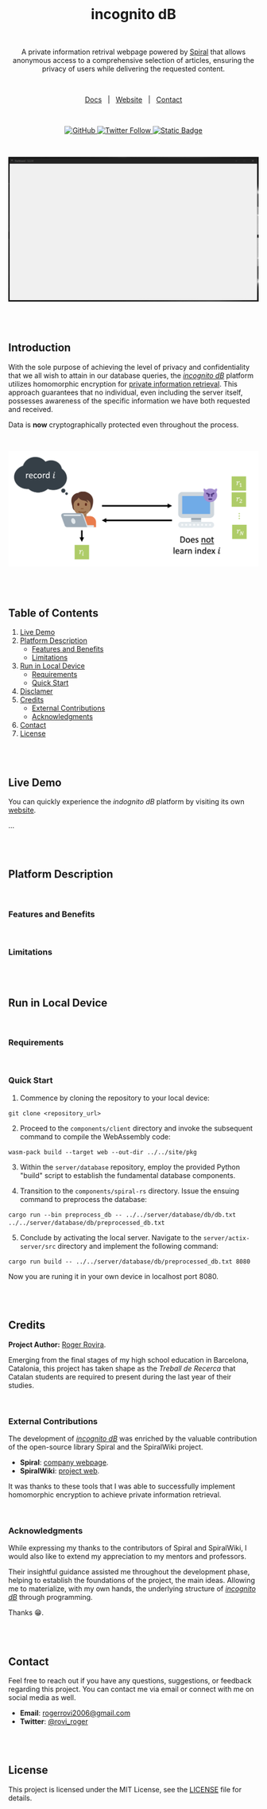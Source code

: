 <br/>
    
<h1 align="center">incognito dB</h1>

<br />

<p align="center">
  A private information retrival webpage powered by <a href="https://blyss.dev/">Spiral</a> that allows anonymous access to a comprehensive selection of articles, ensuring the privacy of users while delivering the requested content.
</p>

<br />

<p align="center">
  <a href="">Docs</a>
  &nbsp; | &nbsp;
  <a href="">Website</a>
  &nbsp; | &nbsp;
  <a href="mailto:rogerrovi2006@gmail.com">Contact</a>
</p>

<br />

<p align="center">
  <a href="https://github.com/Gasofa06/incognito-db/blob/main/LICENSE">
    <img alt="GitHub" src="https://img.shields.io/github/license/Gasofa06/incognito-db?color=blue">
  </a>
  <a href="https://twitter.com/rovi_roger">
    <img alt="Twitter Follow" src="https://img.shields.io/twitter/follow/rovi_roger?label=@rovi_roger">
  </a>
  <a href="https://blyss.dev/">
    <img alt="Static Badge" src="https://img.shields.io/badge/build-spiral-blue?label=powered%20by&color=blue">
  </a>
</p>

<br />

<img src="docs/static/imgs/platform_screen.png"></a>

<br />
<br />

## Introduction

With the sole purpose of achieving the level of privacy and confidentiality that we all wish to attain in our database queries, the [_incognito dB_]() platform utilizes homomorphic encryption for [private information retrieval](https://en.wikipedia.org/wiki/Private_information_retrieval). This approach guarantees that no individual, even including the server itself, possesses awareness of the specific information we have both requested and received.

Data is **now** cryptographically protected even throughout the process.

<br/>

<img src="docs/static/imgs/PIR.png"></a>

<br />
<br />

## Table of Contents

1. [Live Demo](#live-demo)
2. [Platform Description](#platform-description)
   * [Features and Benefits](#features-and-benefits)
   * [Limitations](#limitations)
3. [Run in Local Device](#run-in-local-device)
   * [Requirements](#requirements)
   * [Quick Start](#quick-start)
4. [Disclamer](#disclamer)
5. [Credits](#credits)
   * [External Contributions](#external-contributions)
   * [Acknowledgments](#acknowledgments)
6. [Contact](#contact)
7. [License](#license)

<br />
<br />

## Live Demo

You can quickly experience the _indognito dB_ platform by visiting its own [website]().

...

<br />
<br />

## Platform Description

<br />

### Features and Benefits

<br />

### Limitations

<br />
<br />

## Run in Local Device

<br />

### Requirements

<br />

### Quick Start

1. Commence by cloning the repository to your local device:
```
git clone <repository_url>
```

2. Proceed to the `components/client` directory and invoke the subsequent command to compile the WebAssembly code:
```
wasm-pack build --target web --out-dir ../../site/pkg
```

3. Within the `server/database` repository, employ the provided Python "build" script to establish the fundamental database components.

4. Transition to the `components/spiral-rs` directory. Issue the ensuing command to preprocess the database:
```
cargo run --bin preprocess_db -- ../../server/database/db/db.txt ../../server/database/db/preprocessed_db.txt
```

5. Conclude by activating the local server. Navigate to the `server/actix-server/src` directory and implement the following command:

```
cargo run build -- ../../server/database/db/preprocessed_db.txt 8080
```

Now you are runing it in your own device in localhost port 8080.

<br />
<br />

## Credits

**Project Author:** [Roger Rovira]().

Emerging from the final stages of my high school education in Barcelona, Catalonia, this project has taken shape as the _Treball de Recerca_ that Catalan students are required to present during the last year of their studies.

<br />

### External Contributions

The development of [_incognito dB_]() was enriched by the valuable contribution of the open-source library Spiral and the SpiralWiki project.

* **Spiral**: [company webpage](https://blyss.dev/).
* **SpiralWiki**: [project web](https://spiralwiki.com/).

It was thanks to these tools that I was able to successfully implement homomorphic encryption to achieve private information retrieval.

<br />

### Acknowledgments

While expressing my thanks to the contributors of Spiral and SpiralWiki, I would also like to extend my appreciation to my mentors and professors. 

Their insightful guidance assisted me throughout the development phase, helping to establish the foundations of the project, the main ideas. Allowing me to materialize, with my own hands, the underlying structure of [_incognito dB_]() through programming.

Thanks 😁.

<br />
<br />

## Contact

Feel free to reach out if you have any questions, suggestions, or feedback regarding this project. You can contact me via email or connect with me on social media as well.

- **Email**: [rogerrovi2006@gmail.com](mailto:rogerrovi2006@gmail.com)
- **Twitter**: [@rovi_roger](https://twitter.com/rovi_roger)

<br />
<br />

## License

This project is licensed under the MIT License, see the [LICENSE](LICENSE) file for details.
